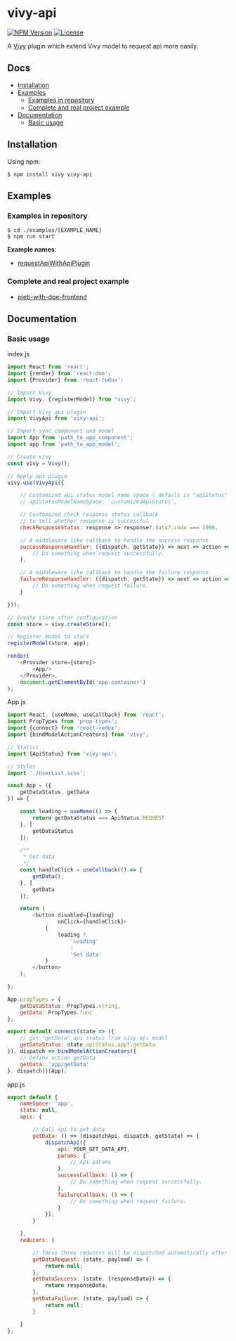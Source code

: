 [npm-image]: https://img.shields.io/npm/v/vivy-api.svg?style=flat-square

[npm-url]: https://npmjs.org/package/vivy-api

[license-image]: https://img.shields.io/npm/l/vivy-api.svg?style=flat-square

[vivy-url]: https://github.com/fatalxiao/vivy

[connected-react-router-url]: https://github.com/supasate/connected-react-router

[request-api-with-api-plugin-example-url]: https://github.com/fatalxiao/vivy-api/tree/main/examples/requestApiWithApiPlugin

[pieb-with-dpe-frontend-url]: https://github.com/fatalxiao/pieb-with-dpe-frontend

# vivy-api

[![NPM Version][npm-image]][npm-url]
[![License][license-image]][npm-url]

A [Vivy][vivy-url] plugin which extend Vivy model to request api more easily.

## Docs

* [Installation](#installation)
* [Examples](#examples)
    * [Examples in repository](#examples-in-repository)
    * [Complete and real project example](#complete-and-real-project-example)
* [Documentation](#documentation)
    * [Basic usage](#basic-usage)

## Installation

Using npm:

```shell
$ npm install vivy vivy-api
```

## Examples

### Examples in repository

```shell
$ cd ./examples/[EXAMPLE_NAME]
$ npm run start
```

**Example names**:

* [requestApiWithApiPlugin][request-api-with-api-plugin-example-url]

### Complete and real project example

* [pieb-with-dpe-frontend][pieb-with-dpe-frontend-url]

## Documentation

### Basic usage

index.js

```js
import React from 'react';
import {render} from 'react-dom';
import {Provider} from 'react-redux';

// Import Vivy
import Vivy, {registerModel} from 'vivy';

// Import Vivy api plugin
import VivyApi from 'vivy-api';

// Import sync component and model
import App from 'path_to_app_component';
import app from 'path_to_app_model';

// Create vivy
const vivy = Vivy();

// Apply api plugin
vivy.use(VivyApi({

    // Customized api status model name space ( default is "apiStatus" )
    // apiStatusModelNameSpace: 'customizedApiStatus',

    // Customized check response status callback
    // to tell whether response is successful
    checkResponseStatus: response => response?.data?.code === 2000,

    // A middleware like callback to handle the success response
    successResponseHandler: ({dispatch, getState}) => next => action => {
        // Do something when request successfully.
    },

    // A middleware like callback to handle the failure response
    failureResponseHandler: ({dispatch, getState}) => next => action => {
        // Do something when request failure.
    }

}));

// Create store after configuration
const store = vivy.createStore();

// Register model to store
registerModel(store, app);

render(
    <Provider store={store}>
        <App/>
    </Provider>,
    document.getElementById('app-container')
);
```

App.js

```js
import React, {useMemo, useCallback} from 'react';
import PropTypes from 'prop-types';
import {connect} from 'react-redux';
import {bindModelActionCreators} from 'vivy';

// Statics
import {ApiStatus} from 'vivy-api';

// Styles
import './UserList.scss';

const App = ({
    getDataStatus, getData
}) => {

    const loading = useMemo(() => {
        return getDataStatus === ApiStatus.REQUEST
    }, [
        getDataStatus
    ]);

    /**
     * Get data
     */
    const handleClick = useCallback(() => {
        getData();
    }, [
        getData
    ]);

    return (
        <button disabled={loading}
                onClick={handleClick}>
            {
                loading ?
                    'Loading'
                    :
                    'Get data'
            }
        </button>
    );

};

App.propTypes = {
    getDataStatus: PropTypes.string,
    getData: PropTypes.func
};

export default connect(state => ({
    // get "getData" api status from vivy-api model
    getDataStatus: state.apiStatus.app?.getData
}), dispatch => bindModelActionCreators({
    // Define action getData
    getData: 'app/getData'
}, dispatch))(App);
```

app.js

```js
export default {
    nameSpace: 'app',
    state: null,
    apis: {

        // Call api to get data
        getData: () => (dispatchApi, dispatch, getState) => {
            dispatchApi({
                api: YOUR_GET_DATA_API,
                params: {
                    // Api params
                },
                successCallback: () => {
                    // Do something when request successfully.
                },
                failureCallback: () => {
                    // Do something when request failure.
                }
            });
        }

    },
    reducers: {

        // These three reducers will be dispatched automatically after response.
        getDataRequest: (state, payload) => {
            return null;
        },
        getDataSuccess: (state, {responseData}) => {
            return responseData;
        },
        getDataFailure: (state, payload) => {
            return null;
        }

    }
};
```
